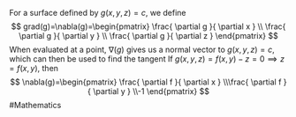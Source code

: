 For a surface defined by $g(x,y,z)=c$, we define 
$$
grad(g)=\nabla(g)=\begin{pmatrix}
\frac{ \partial g }{ \partial x } \\ \frac{ \partial g }{ \partial y } \\ \frac{ \partial g }{ \partial z } 
\end{pmatrix}
$$
When evaluated at a point, $\nabla(g)$ gives us a normal vector to $g(x,y,z)=c$, which can then be used to find the tangent
If $g(x,y,z)=f(x,y)-z=0\implies z=f(x,y)$, then
$$
\nabla(g)=\begin{pmatrix}
\frac{ \partial f }{ \partial x } \\\frac{ \partial f }{ \partial y } \\-1
\end{pmatrix}
$$
#Mathematics